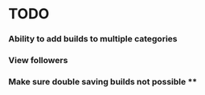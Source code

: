 # TODO

### Ability to add builds to multiple categories

### View followers

### Make sure double saving builds not possible **
